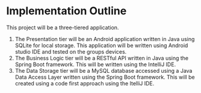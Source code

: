 # Implementation Outline

This project will be a three-tiered application.

1. The Presentation tier will be an Android application written in Java using SQLite for local storage.  This application will be written using Android studio IDE and tested on the groups devices.
2. The Business Logic tier will be a RESTful API written in Java using the Spring Boot framework.  This will be written using the IntelliJ IDE.
3. The Data Storage tier will be a MySQL database accessed using a Java Data Access Layer written using the Spring Boot framework.  This will be created using a code first approach using the ItelliJ IDE.